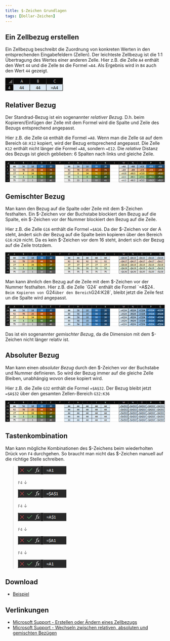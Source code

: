 ```yaml
---
title: $-Zeichen Grundlagen
tags: [Dollar-Zeichen]
---
```


## Ein Zellbezug erstellen

Ein Zellbezug beschreibt die Zuordnung von konkreten Werten in den entsprechenden Eingabefeldern (Zellen).
Der leichteste Zellbezug ist die 1:1 Übertragung des Wertes einer anderen Zelle.
Hier z.B. die Zelle `A4` enthält den Wert `44` und die Zelle `B4` die Formel `=A4`.
Als Ergebnis wird in `B4` auch den Wert `44` gezeigt.

![](/assets/2022/dollar-basics/101-cell-reference.png)

## Relativer Bezug

Der Standrad-Bezug ist ein sogenannter *relativer Bezug*. 
D.h. beim Kopieren/Einfügen der Zelle mit dem Formel wird die Spalte und Zeile des Bezugs entsprechend angepasst.

Hier z.B. die Zelle `G8` enthält die Formel `=A8`.
Wenn man die Zelle `G8` auf dem Bereich `G8:K12` kopiert, wird der Bezug entsprechend angepasst.
Die Zelle `K12` enthält nicht länger die Formel `=A8`, sondern `=E12`.
Die *relative* Distanz des Bezugs ist gleich geblieben: 6 Spalten nach links und gleiche Zeile. 

![](/assets/2022/dollar-basics/102-no-dollar.png)

## Gemischter Bezug

Man kann den Bezug auf die Spalte oder Zeile mit dem $-Zeichen festhalten.
Ein $-Zeichen vor der Buchstabe blockiert den Bezug auf die Spalte, ein $-Zeichen vor der Nummer blockiert den Bezug auf die Zeile.

Hier z.B. die Zelle `G16` enthält die Formel `=$A16`.
Da der $-Zeichen vor der A steht, ändert sich der Bezug auf die Spalte beim kopieren über den Bereich `G16:K20` nicht.
Da es kein $-Zeichen vor dem 16 steht, ändert sich der Bezug auf die Zeile trotzdem.    

![](/assets/2022/dollar-basics/103-dollar-column.png)

Man kann ähnlich den Bezug auf de Zeile mit dem $-Zeichen vor der Nummer festhalten.
Hier z.B. die Zelle `G24` enthält die Formel `=A$24`.
Beim Kopieren von `G24` über den Bereich `G24:K28`, bleibt jetzt die Zeile fest un die Spalte wird angepasst. 

![](/assets/2022/dollar-basics/104-dollar-row.png)

Das ist ein sogenannter *gemischter Bezug*, da die Dimension mit dem $-Zeichen nicht länger relativ ist.

## Absoluter Bezug

Man kann einen *absoluter Bezug* durch den $-Zeichen vor der Buchstabe und Nummer definieren.
So wird der Bezug immer auf die gleiche Zelle Bleiben, unabhängig wovon diese kopiert wird.

Hier z.B. die Zelle `G32` enthält die Formel `=$A$32`.
Der Bezug bleibt jetzt `=$A$32`  über den gesamten Zellen-Bereich `G32:K36`

![](/assets/2022/dollar-basics/105-dollar-column-and-row.png)

## Tastenkombination

Man kann mögliche Kombinationen des $-Zeichens beim wiederholten Drück von `F4` durchgehen.
So braucht man nicht das $-Zeichen manuell auf die richtige Stelle schreiben.

> ![](/assets/2022/dollar-basics/201-dollar-f4-1.png)
>
> `F4` ↓
>
> ![](/assets/2022/dollar-basics/202-dollar-f4-2.png)
>
> `F4` ↓
>
> ![](/assets/2022/dollar-basics/203-dollar-f4-3.png)
>
> `F4` ↓
>
> ![](/assets/2022/dollar-basics/204-dollar-f4-4.png)
>
> `F4` ↓
>
> ![](/assets/2022/dollar-basics/201-dollar-f4-1.png)

## Download

- [Beispiel](/assets/2022/dollar-basics/01-dollar-basics-example-de.xlsx)

## Verlinkungen

- [Microsoft Support - Erstellen oder Ändern eines Zellbezugs](https://support.microsoft.com/de-de/office/erstellen-oder-%C3%A4ndern-eines-zellbezugs-c7b8b95d-c594-4488-947e-c835903cebaa)
- [Microsoft Support - Wechseln zwischen relativen, absoluten und gemischten Bezügen](https://support.microsoft.com/de-de/office/wechseln-zwischen-relativen-absoluten-und-gemischten-bez%C3%BCgen-dfec08cd-ae65-4f56-839e-5f0d8d0baca9)
